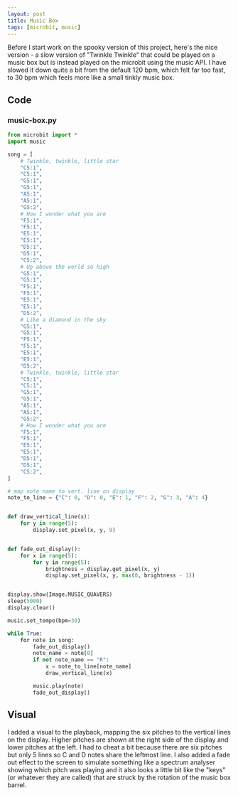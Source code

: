 ```yaml
---
layout: post
title: Music Box
tags: [microbit, music]
---
```


Before I start work on the spooky version of this project, here's the nice version - a slow version of "Twinkle Twinkle" that could 
be played on a music box but is instead played on the microbit using the music API. I have slowed it down quite a bit from the default 120 bpm,
which felt far too fast, to 30 bpm which feels more like a small tinkly music box.

## Code

### music-box.py

```python
from microbit import *
import music

song = [
    # Twinkle, twinkle, little star
    "C5:1",
    "C5:1",
    "G5:1",
    "G5:1",
    "A5:1",
    "A5:1",
    "G5:2",
    # How I wonder what you are
    "F5:1",
    "F5:1",
    "E5:1",
    "E5:1",
    "D5:1",
    "D5:1",
    "C5:2",
    # Up above the world so high
    "G5:1",
    "G5:1",
    "F5:1",
    "F5:1",
    "E5:1",
    "E5:1",
    "D5:2",
    # Like a diamond in the sky
    "G5:1",
    "G5:1",
    "F5:1",
    "F5:1",
    "E5:1",
    "E5:1",
    "D5:2",
    # Twinkle, twinkle, little star
    "C5:1",
    "C5:1",
    "G5:1",
    "G5:1",
    "A5:1",
    "A5:1",
    "G5:2",
    # How I wonder what you are
    "F5:1",
    "F5:1",
    "E5:1",
    "E5:1",
    "D5:1",
    "D5:1",
    "C5:2",
]

# map note name to vert. line on display
note_to_line = {"C": 0, "D": 0, "E": 1, "F": 2, "G": 3, "A": 4}


def draw_vertical_line(x):
    for y in range(5):
        display.set_pixel(x, y, 9)


def fade_out_display():
    for x in range(5):
        for y in range(5):
            brightness = display.get_pixel(x, y)
            display.set_pixel(x, y, max(0, brightness - 1))


display.show(Image.MUSIC_QUAVERS)
sleep(5000)
display.clear()

music.set_tempo(bpm=30)

while True:
    for note in song:
        fade_out_display()
        note_name = note[0]
        if not note_name == "R":
            x = note_to_line[note_name]
            draw_vertical_line(x)

        music.play(note)
        fade_out_display()
```

## Visual

I added a visual to the playback, mapping the six pitches to the vertical lines on the display. Higher pitches are shown at the right side of the display 
and lower pitches at the left. I had to cheat a bit because there are 
six pitches but only 5 lines so C and D notes share the leftmost line. I also added a fade out effect to the screen to simulate something 
like a spectrum analyser showing which pitch was playing and it also looks a little bit like the "keys" (or whatever they are called) that 
are struck by the rotation of the music box barrel.

